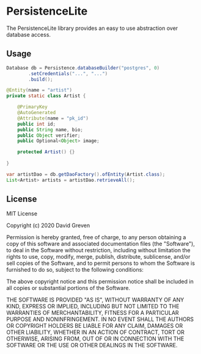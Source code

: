 # PersistenceLite

The PersistenceLite library provides an easy to use abstraction over database access.

## Usage

```java
Database db = Persistence.databaseBuilder("postgres", 0)
        .setCredentials("...", "...")
        .build();
```

```java
@Entity(name = "artist")
private static class Artist {

    @PrimaryKey
    @AutoGenerated
    @Attribute(name = "pk_id")
    public int id;
    public String name, bio;
    public Object verifier;
    public Optional<Object> image;

    protected Artist() {}
    
}

var artistDao = db.getDaoFactory().ofEntity(Artist.class);
List<Artist> artists = artistDao.retrieveAll();
```

## License

MIT License

Copyright (c) 2020 David Greven

Permission is hereby granted, free of charge, to any person obtaining a copy
of this software and associated documentation files (the "Software"), to deal
in the Software without restriction, including without limitation the rights
to use, copy, modify, merge, publish, distribute, sublicense, and/or sell
copies of the Software, and to permit persons to whom the Software is
furnished to do so, subject to the following conditions:

The above copyright notice and this permission notice shall be included in all
copies or substantial portions of the Software.

THE SOFTWARE IS PROVIDED "AS IS", WITHOUT WARRANTY OF ANY KIND, EXPRESS OR
IMPLIED, INCLUDING BUT NOT LIMITED TO THE WARRANTIES OF MERCHANTABILITY,
FITNESS FOR A PARTICULAR PURPOSE AND NONINFRINGEMENT. IN NO EVENT SHALL THE
AUTHORS OR COPYRIGHT HOLDERS BE LIABLE FOR ANY CLAIM, DAMAGES OR OTHER
LIABILITY, WHETHER IN AN ACTION OF CONTRACT, TORT OR OTHERWISE, ARISING FROM,
OUT OF OR IN CONNECTION WITH THE SOFTWARE OR THE USE OR OTHER DEALINGS IN THE
SOFTWARE.
